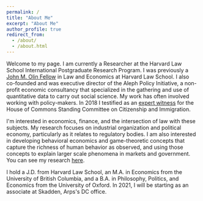```yaml
---
permalink: /
title: "About Me"
excerpt: "About Me"
author_profile: true
redirect_from: 
  - /about/
  - /about.html
---
```



Welcome to my page. I am currently a Researcher at the Harvard Law School International Postgraduate Research Program. I was previously a [John M. Olin Fellow](http://www.law.harvard.edu/programs/olin_center/fellowships.php) in Law and Economics at Harvard Law School. I also co-founded and was executive director of the Aleph Policy Initiative, a non-profit economic consultancy that specialized in the gathering and use of quantitative data to carry out social science. My work has often involved working with policy-makers. In 2018 I testified as an [expert witness](https://parlvu.parl.gc.ca/Harmony/en/PowerBrowser/PowerBrowserV2/20181004/-1/30128) for the House of Commons Standing Committee on Citizenship and Immigration.

I'm interested in economics, finance, and the intersection of law with these subjects. My research focuses on industrial organization and political economy, particularly as it relates to regulatory bodies. I am also interested in developing behavioral economics and game-theoretic concepts that capture the richness of human behavior as observed, and using those concepts to explain larger scale phenomena in markets and government. You can see my research [here](https://vartanshad.github.io/research/).

I hold a J.D. from Harvard Law School, an M.A. in Economics from the University of British Columbia, and a B.A. in Philosophy, Politics, and Economics from the University of Oxford. In 2021, I will be starting as an associate at Skadden, Arps's DC office.
